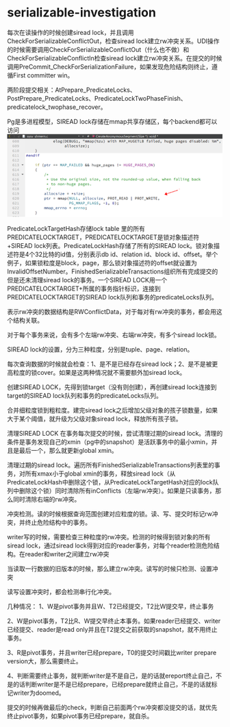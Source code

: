 # serializable-investigation
每次在读操作的时候创建siread lock，并且调用CheckForSerializableConflictOut，检查siread lock建立rw冲突关系。UDI操作的时候需要调用CheckForSerializableConflictOut（什么也不做）和CheckForSerializableConflictIn检查siread lock建立rw冲突关系。在提交的时候调用PreCommit_CheckForSerializationFailure，如果发现危险结构则终止，遵循First committer win。

两阶段提交相关：AtPrepare_PredicateLocks、PostPrepare_PredicateLocks、PredicateLockTwoPhaseFinish、predicatelock_twophase_recover。

Pg是多进程模型，SIREAD lock存储在mmap共享存储区，每个backend都可以访问
![text](https://github.com/xiaoqiuaming/serializable-investigation/blob/main/image.png)


PredicateLockTargetHash存储lock table 里的所有PREDICATELOCKTARGET，PREDICATELOCKTARGET是锁对象描述符+SIREAD lock列表。PredicateLockHash存储了所有的SIREAD lock。锁对象描述符是4个32比特的id值，分别表示db id、relation id、block id、offset。举个例子，如果锁粒度是block，page，那么锁对象描述符的offset就设置为InvalidOffsetNumber。FinishedSerializableTransactions组织所有完成提交的但是还未清理siread lock的事务。一个SIREAD LOCK用一个PREDICATELOCKTARGET+所属的事务指针标识，连接到PREDICATELOCKTARGET的SIREAD lock队列和事务的predicateLocks队列。

表示rw冲突的数据结构是RWConflictData，对于每对有rw冲突的事务，都会用这个结构关联。

对于每个事务来说，会有多个左端rw冲突、右端rw冲突，有多个siread lock锁。


SIREAD lock的设置，分为三种粒度，分别是tuple、page、relation。

每次查询数据的时候就会检查：1、是不是已经存在siread lock；2、是不是被更高粒度的锁cover。如果是这两种情况就不需要额外加siread lock。


创建SIREAD LOCK，先得到锁target（没有则创建），再创建siread lock连接到target的SIREAD lock队列和事务的predicateLocks队列。

合并细粒度锁到粗粒度。建完siread lock之后增加父级对象的孩子锁数量，如果大于某个阈值，就升级为父级对象siread lock，释放所有孩子锁。


清理SIREAD LOCK
在事务每次提交的时候，尝试清理过期的siread lock。清理的条件是事务发现自己的xmin（pg中的snapshot）是活跃事务中的最小xmin，并且是最后一个，那么就更新global xmin。


清理过期的siread lock。遍历所有FinishedSerializableTransactions列表里的事务，对所有xmax小于global xmin的事务，释放siread lock（从PredicateLockHash中删除这个锁，从PredicateLockTargetHash对应的lock队列中删除这个锁）同时清除所有inConflicts（左端rw冲突）。如果是只读事务，那么同时清除右端的rw冲突。

冲突检测。读的时候根据查询范围创建对应粒度的锁。读、写、提交时标记rw冲突，并终止危险结构中的事务。

writer写的时候，需要检查三种粒度的rw冲突。检测的时候得到锁对象的所有siread lock，通过siread lock得到对应的reader事务，对每个reader检测危险结构。在reader和writer之间建立rw冲突


当读取一行数据的旧版本的时候，那么建立rw冲突。读写的时候只检测、设置冲突

读写设置冲突时，都会检测串行化冲突。

几种情况：
1、W是pivot事务并且W、T2已经提交，T2比W提交早，终止事务

2、W是pivot事务，T2比R、W提交早终止本事务。如果reader已经提交、writer已经提交、reader是read only并且在T2提交之前获取的snapshot，就不用终止事务。

3、R是pivot事务，并且writer已经prepare，T0的提交时间戳比writer prepare version大，那么需要终止。

4、判断需要终止事务，就判断writer是不是自己，是的话就ereport终止自己，不是的话判断writer是不是已经prepare，已经prepare就终止自己，不是的话就标记writer为doomed。

提交的时候再做最后的check，判断自己前面两个rw冲突都没提交的话，就优先终止pivot事务，如果pivot事务已经prepare，就自杀。
